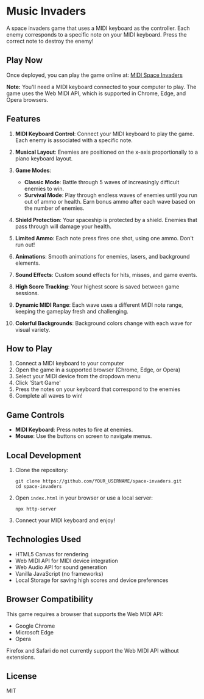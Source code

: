 # Music Invaders

A space invaders game that uses a MIDI keyboard as the controller. Each enemy corresponds to a specific note on your MIDI keyboard. Press the correct note to destroy the enemy!

## Play Now

Once deployed, you can play the game online at: [MIDI Space Invaders](https://lawrluor.github.io/space-invaders/)

**Note:** You'll need a MIDI keyboard connected to your computer to play. The game uses the Web MIDI API, which is supported in Chrome, Edge, and Opera browsers.

## Features

1. **MIDI Keyboard Control**: Connect your MIDI keyboard to play the game. Each enemy is associated with a specific note.

2. **Musical Layout**: Enemies are positioned on the x-axis proportionally to a piano keyboard layout.

3. **Game Modes**:
   - **Classic Mode**: Battle through 5 waves of increasingly difficult enemies to win.
   - **Survival Mode**: Play through endless waves of enemies until you run out of ammo or health. Earn bonus ammo after each wave based on the number of enemies.

4. **Shield Protection**: Your spaceship is protected by a shield. Enemies that pass through will damage your health.

5. **Limited Ammo**: Each note press fires one shot, using one ammo. Don't run out!

6. **Animations**: Smooth animations for enemies, lasers, and background elements.

7. **Sound Effects**: Custom sound effects for hits, misses, and game events.

8. **High Score Tracking**: Your highest score is saved between game sessions.

9. **Dynamic MIDI Range**: Each wave uses a different MIDI note range, keeping the gameplay fresh and challenging.

10. **Colorful Backgrounds**: Background colors change with each wave for visual variety.

## How to Play

1. Connect a MIDI keyboard to your computer
2. Open the game in a supported browser (Chrome, Edge, or Opera)
3. Select your MIDI device from the dropdown menu
4. Click 'Start Game'
5. Press the notes on your keyboard that correspond to the enemies
6. Complete all waves to win!

## Game Controls

- **MIDI Keyboard**: Press notes to fire at enemies.
- **Mouse**: Use the buttons on screen to navigate menus.

## Local Development

1. Clone the repository:
   ```
   git clone https://github.com/YOUR_USERNAME/space-invaders.git
   cd space-invaders
   ```

2. Open `index.html` in your browser or use a local server:
   ```
   npx http-server
   ```

3. Connect your MIDI keyboard and enjoy!

## Technologies Used

- HTML5 Canvas for rendering
- Web MIDI API for MIDI device integration
- Web Audio API for sound generation
- Vanilla JavaScript (no frameworks)
- Local Storage for saving high scores and device preferences

## Browser Compatibility

This game requires a browser that supports the Web MIDI API:
- Google Chrome
- Microsoft Edge
- Opera

Firefox and Safari do not currently support the Web MIDI API without extensions.

## License

MIT